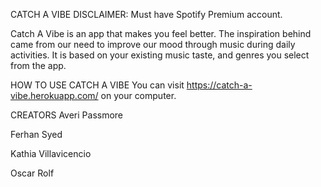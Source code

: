 CATCH A VIBE
DISCLAIMER: Must have Spotify Premium account.

Catch A Vibe is an app that makes you feel better. The inspiration behind came from our need to improve our mood through music during daily activities.
It is based on your existing music taste, and genres you select from the app.

HOW TO USE CATCH A VIBE
You can visit https://catch-a-vibe.herokuapp.com/ on your computer.

CREATORS
Averi Passmore

Ferhan Syed

Kathia Villavicencio

Oscar Rolf
